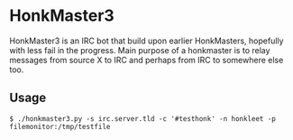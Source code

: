 # HonkMaster3

HonkMaster3 is an IRC bot that build upon earlier HonkMasters, hopefully with less fail in the progress. Main purpose
of a honkmaster is to relay messages from source X to IRC and perhaps from IRC to somewhere else too.

## Usage

```$ ./honkmaster3.py -s irc.server.tld -c '#testhonk' -n honkleet -p filemonitor:/tmp/testfile```


